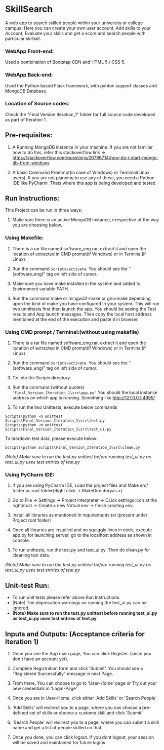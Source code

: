 # SkillSearch
A web app to search skilled people within your university or college campus. Here you can create your own user account, Add skills to your Account, Evaluate your skills and get a score and search people with particular skillset.   

### WebApp Front-end: 
Used a combination of Bootstap CDN and HTML 5 / CSS 5.

### WebApp Back-end: 
Used the Python based Flask framework, with pyhton support classes and MongoDB Database. 

### Location of Source codes: 
Check the "Final Version Iteration_1" folder for full source code developed as part of Iteration 1.


## Pre-requisites: 
1. A Running MongoDB instance in your machine.
If you are not familiar how to do this, refer this stackoverflow link => https://stackoverflow.com/questions/20796714/how-do-i-start-mongo-db-from-windows

2. A basic Command Prommpt(in case of Windows) or Terminal(Linux users). If you are not planning to use any of these, you need a Python IDE like PyCharm. Thats where this app is being developed and tested. 


## Run Instructions:
This Project can be run in three ways:
1. Make sure there is an active MongoDB instance, irrespective of the way you are choosing below.

### Using Makefile:
1. There is a rar file named software_eng.rar, extract it and open the location of extracted in CMD prompt(if Windows) or in Terminal(if Linux).

2. Run the command `Scripts\activate`. You should see the "(software_eng)" tag on left side of cursor. 

3. Make sure you have make installed in the system and added to Environment variable PATH. 

4. Run the command make or mingw32-make or gnu-make depending upon the kind of make you have configured in your system. This will run two unnittests first then launch the app. You should be seeing the Test results and App launch messages. 
Then copy the local host address mentioned at the end of the execution and paste it in browser. 

### Using CMD prompt / Terminal:(without using makefile)
1. There is a rar file named software_eng.rar, extract it and open the location of extracted in CMD prompt(if Windows) or in Terminal(if Linux).

2. Run the command `Scripts\activate`. You should see the "(software_eng)" tag on left side of cursor. 

3. Go into the Scripts directory.

4. Run the command (without quotes) `'Final_Version_Iteration_1\src\app.py'` 
You should the local instance address on which app is running. Something like http://127.0.0.1:4995/

5. To run the two Unittests, execute below commands 
```
Scripts\python -m unittest Scripts\Final_Version_Iteration_1\src\test.py
Scripts\python -m unittest Scripts\Final_Version_Iteration_1\src\test_ui.py
```
To teardown test data, please execute below:
```
Scripts\python Scripts\Final_Version_Iteration_1\src\clean.py
```
_(Note) Make sure to run the test.py unittest before running test_ui.py as test_ui.py uses test entries of test.py_

### Using PyCharm IDE:
1. If you are using PyCharm IDE, Load the project files and Make src/ folder as root folder(Right click -> MakeDirectoryas >).

2. Go to File -> Settings -> Project  Interpreter -> CLick settings icon at the rightmost -> Create a new Virtual env -> finish creating env. 

3. Install all libraries as mentioned in requirements.txt (present under Project root folder)

4. Once all libraries are installed and no squiggly lines in code, execute app.py for launching server. go to the localhost address as shown in console.

5. To run unittests, run the test.py and test_ui.py. Then do clean.py for cleaning test data.

_(Note) Make sure to run the test.py unittest before running test_ui.py as test_ui.py uses test entries of test.py_



## Unit-test Run:
* To run unit tests please refer above Run Instructions. 
* (Note) The deprecation warnings on running the test_ui.py can be ignored.
* __(Note) Make sure to run the test.py unittest before running test_ui.py as test_ui.py uses test entries of test.py__



## Inputs and Outputs: (Acceptance criteria for Iteration 1)
1. Once you see the App main page, You can click Register. (since you don't have an account yet).

2. Complete Registration form and click 'Submit'. You should see a "Registered Successfully" message in next Page.  

3. From there, You can choose to go to 'User-Home' page or Try out your new credentials in 'Login-Page'

4. Once you are in User-Home, click either 'Add Skills' or 'Search People'

5. 'Add Skills' will redirect you to a page, where you can choose a pre-defined set of skills or choose a custome skill and click 'Submit'

6. 'Search People' will redirect you to a page, where you can submit a skill name and get a list of people skilled on that. 

7. Once you done, you can click logout. If you dont logout, your session will be saved and maintained for future logins. 
